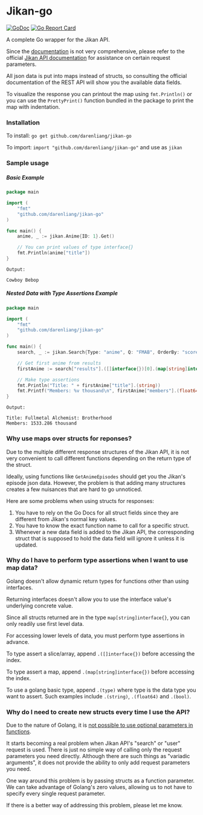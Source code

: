 # Jikan-go

[![GoDoc](https://godoc.org/github.com/darenliang/jikan-go?status.svg)](https://godoc.org/github.com/darenliang/jikan-go)
[![Go Report Card](https://goreportcard.com/badge/github.com/darenliang/jikan-go)](https://goreportcard.com/report/github.com/darenliang/jikan-go)

A complete Go wrapper for the Jikan API.

Since the [documentation](https://godoc.org/github.com/darenliang/jikan-go) is not very comprehensive, please refer to the official [Jikan API documentation](https://jikan.docs.apiary.io) for assistance on certain request parameters.

All json data is put into maps instead of structs, so consulting the official documentation of the REST API will show you the available data fields.

To visualize the response you can printout the map using `fmt.Println()` or you can use the `PrettyPrint()` function bundled in the package to print the map with indentation.

### Installation

To install: `go get github.com/darenliang/jikan-go`

To import: `import "github.com/darenliang/jikan-go"` and use as `jikan`

### Sample usage

##### Basic Example
```go
package main

import (
	"fmt"
	"github.com/darenliang/jikan-go"
)

func main() {
	anime, _ := jikan.Anime{ID: 1}.Get()

	// You can print values of type interface{}
	fmt.Println(anime["title"])
}
```
```
Output:

Cowboy Bebop
```
##### Nested Data with Type Assertions Example
```go
package main

import (
	"fmt"
	"github.com/darenliang/jikan-go"
)

func main() {
	search, _ := jikan.Search{Type: "anime", Q: "FMAB", OrderBy: "score"}.Get()

	// Get first anime from results
	firstAnime := search["results"].([]interface{})[0].(map[string]interface{})

	// Make type assertions
	fmt.Println("Title: " + firstAnime["title"].(string))
	fmt.Printf("Members: %v thousand\n", firstAnime["members"].(float64)/1000)
}
```
```
Output:

Title: Fullmetal Alchemist: Brotherhood
Members: 1533.286 thousand
```
### Why use maps over structs for reponses?
Due to the multiple different response structures of the Jikan API, it is not very convenient to call different functions depending on the return type of the struct.

Ideally, using functions like `GetAnimeEpisodes` should get you the Jikan's episode json data. However, the problem is that adding many structures creates a few nuisances that are hard to go unnoticed.

Here are some problems when using structs for responses:

1. You have to rely on the Go Docs for all struct fields since they are different from Jikan's normal key values.
2. You have to know the exact function name to call for a specific struct.
3. Whenever a new data field is added to the Jikan API, the corresponding struct that is supposed to hold the data field will ignore it unless it is updated.

### Why do I have to perform type assertions when I want to use map data?
Golang doesn't allow dynamic return types for functions other than using interfaces.

Returning interfaces doesn't allow you to use the interface value's underlying concrete value.

Since all structs returned are in the type `map[string]interface{}`, you can only readily use first level data.

For accessing lower levels of data, you must perform type assertions in advance.

To type assert a slice/array, append `.([]interface{})` before accessing the index.

To type assert a map, append `.(map[string]interface{})` before accessing the index.

To use a golang basic type, append `.(type)` where type is the data type you want to assert. Such examples include `.(string)`, `.(float64)` and `.(bool)`.

### Why do I need to create new structs every time I use the API?
Due to the nature of Golang, it is [not possible to use optional parameters in functions](https://golang.org/doc/faq#overloading).

It starts becoming a real problem when Jikan API's "search" or "user" request is used. There is just no simple way of calling only the request parameters you need directly. Although there are such things as "variadic arguments", it does not provide the ability to only add request parameters you need.

One way around this problem is by passing structs as a function parameter. We can take advantage of Golang's zero values, allowing us to not have to specify every single request parameter.

If there is a better way of addressing this problem, please let me know.
